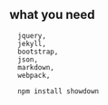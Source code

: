 ## what you need

```
  jquery,
  jekyll,
  bootstrap,
  json,
  markdown,
  webpack,

  npm install showdown

```
